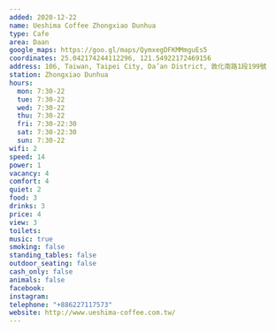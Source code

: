 ```yaml
---
added: 2020-12-22
name: Ueshima Coffee Zhongxiao Dunhua
type: Cafe
area: Daan
google_maps: https://goo.gl/maps/QymxegDFKMMmguEs5
coordinates: 25.042174244112296, 121.54922172469156
address: 106, Taiwan, Taipei City, Da’an District, 敦化南路1段199號
station: Zhongxiao Dunhua
hours:
  mon: 7:30-22
  tue: 7:30-22
  wed: 7:30-22
  thu: 7:30-22
  fri: 7:30-22:30
  sat: 7:30-22:30
  sun: 7:30-22
wifi: 2
speed: 14
power: 1
vacancy: 4
comfort: 4 
quiet: 2
food: 3
drinks: 3
price: 4
view: 3
toilets: 
music: true
smoking: false
standing_tables: false
outdoor_seating: false
cash_only: false
animals: false
facebook: 
instagram: 
telephone: "+886227117573"
website: http://www.ueshima-coffee.com.tw/
---
```

